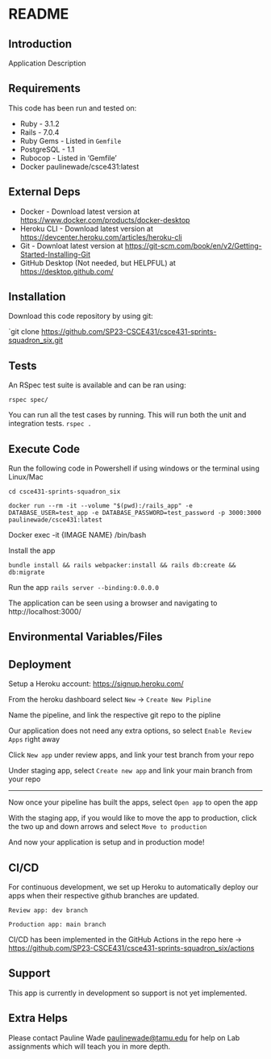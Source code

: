# README

## Introduction

Application Description

## Requirements

This code has been run and tested on:

- Ruby - 3.1.2
- Rails - 7.0.4
- Ruby Gems - Listed in `Gemfile`
- PostgreSQL - 1.1
- Rubocop - Listed in ‘Gemfile’
- Docker paulinewade/csce431:latest


## External Deps

- Docker - Download latest version at https://www.docker.com/products/docker-desktop
- Heroku CLI - Download latest version at https://devcenter.heroku.com/articles/heroku-cli
- Git - Downloat latest version at https://git-scm.com/book/en/v2/Getting-Started-Installing-Git
- GitHub Desktop (Not needed, but HELPFUL) at https://desktop.github.com/

## Installation

Download this code repository by using git:

`git clone https://github.com/SP23-CSCE431/csce431-sprints-squadron_six.git

## Tests

An RSpec test suite is available and can be ran using:

`rspec spec/`

You can run all the test cases by running. This will run both the unit and integration tests.
`rspec .`

## Execute Code

Run the following code in Powershell if using windows or the terminal using Linux/Mac

`cd csce431-sprints-squadron_six`

`docker run --rm -it --volume "$(pwd):/rails_app" -e DATABASE_USER=test_app -e DATABASE_PASSWORD=test_password -p 3000:3000 paulinewade/csce431:latest`

Docker exec -it {IMAGE NAME} /bin/bash


Install the app

`bundle install && rails webpacker:install && rails db:create && db:migrate`


Run the app
`rails server --binding:0.0.0.0`


The application can be seen using a browser and navigating to http://localhost:3000/


## Environmental Variables/Files




## Deployment
Setup a Heroku account: https://signup.heroku.com/

From the heroku dashboard select `New` -> `Create New Pipline`

Name the pipeline, and link the respective git repo to the pipline

Our application does not need any extra options, so select `Enable Review Apps` right away

Click `New app` under review apps, and link your test branch from your repo

Under staging app, select `Create new app` and link your main branch from your repo

--------

Now once your pipeline has built the apps, select `Open app` to open the app

With the staging app, if you would like to move the app to production, click the two up and down arrows and select `Move to production`

And now your application is setup and in production mode!




## CI/CD

For continuous development, we set up Heroku to automatically deploy our apps when their respective github branches are updated.

  `Review app: dev branch`

  `Production app: main branch`

CI/CD has been implemented in the GitHub Actions in the repo here -> https://github.com/SP23-CSCE431/csce431-sprints-squadron_six/actions

## Support

This app is currently in development so support is not yet implemented.

## Extra Helps

Please contact Pauline Wade paulinewade@tamu.edu for help on Lab assignments which will teach you in more depth.
